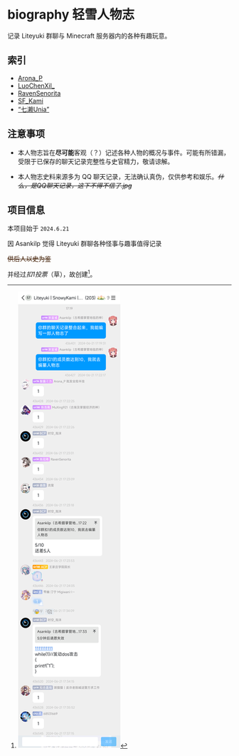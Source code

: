 <style>.record-text {color: #3F1B00; font-weight: lighter;} </style>

# biography 轻雪人物志

记录 Liteyuki 群聊与 Minecraft 服务器内的各种有趣玩意。
## 索引
- [Arona_P](./User/Arona_P)
- [LuoChenXil_](./User/LuoChenXil_)
- [RavenSenorita](./User/RavenSenorita)
- [SF_Kami](./User/SF_Kami)
- [“七濑Unia”](./User/Unia)

## 注意事项

- 本人物志旨在**尽可能**客观（？）记述各种人物的概况与事件。可能有所错漏，受限于已保存的聊天记录完整性与史官精力，敬请谅解。
  
- 本人物志史料来源多为 QQ 聊天记录，无法确认真伪，仅供参考和娱乐。*~~什么，是QQ聊天记录，这下不得不信了.jpg~~*

## 项目信息

  本项目始于 `2024.6.21`
  
  
  因 Asankilp 觉得 Liteyuki 群聊各种怪事与趣事值得记录
  
  <p class="record-text"><s>供后人以史为鉴</s></p>
  
  并经过*扣1投票*（草），故创建[^1]。 

 [^1]: ![扣一发动ddos](img/motivation.png)
